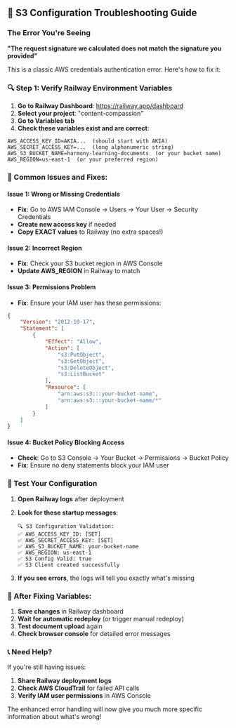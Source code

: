 ## 🔧 S3 Configuration Troubleshooting Guide

### The Error You're Seeing
**"The request signature we calculated does not match the signature you provided"**

This is a classic AWS credentials authentication error. Here's how to fix it:

### 🔍 Step 1: Verify Railway Environment Variables

1. **Go to Railway Dashboard**: https://railway.app/dashboard
2. **Select your project**: "content-compassion"
3. **Go to Variables tab**
4. **Check these variables exist and are correct**:

```
AWS_ACCESS_KEY_ID=AKIA...  (should start with AKIA)
AWS_SECRET_ACCESS_KEY=...  (long alphanumeric string)
AWS_S3_BUCKET_NAME=harmony-learning-documents  (or your bucket name)
AWS_REGION=us-east-1  (or your preferred region)
```

### 🚨 Common Issues and Fixes:

#### Issue 1: Wrong or Missing Credentials
- **Fix**: Go to AWS IAM Console → Users → Your User → Security Credentials
- **Create new access key** if needed
- **Copy EXACT values** to Railway (no extra spaces!)

#### Issue 2: Incorrect Region
- **Fix**: Check your S3 bucket region in AWS Console
- **Update AWS_REGION** in Railway to match

#### Issue 3: Permissions Problem
- **Fix**: Ensure your IAM user has these permissions:
```json
{
    "Version": "2012-10-17",
    "Statement": [
        {
            "Effect": "Allow",
            "Action": [
                "s3:PutObject",
                "s3:GetObject",
                "s3:DeleteObject",
                "s3:ListBucket"
            ],
            "Resource": [
                "arn:aws:s3:::your-bucket-name",
                "arn:aws:s3:::your-bucket-name/*"
            ]
        }
    ]
}
```

#### Issue 4: Bucket Policy Blocking Access
- **Check**: Go to S3 Console → Your Bucket → Permissions → Bucket Policy
- **Fix**: Ensure no deny statements block your IAM user

### 🧪 Test Your Configuration

1. **Open Railway logs** after deployment
2. **Look for these startup messages**:
   ```
   🔍 S3 Configuration Validation:
   ✅ AWS_ACCESS_KEY_ID: [SET]
   ✅ AWS_SECRET_ACCESS_KEY: [SET]
   ✅ AWS_S3_BUCKET_NAME: your-bucket-name
   ✅ AWS_REGION: us-east-1
   ✅ S3 Config Valid: true
   ✅ S3 Client created successfully
   ```

3. **If you see errors**, the logs will tell you exactly what's missing

### 🔄 After Fixing Variables:

1. **Save changes** in Railway dashboard
2. **Wait for automatic redeploy** (or trigger manual redeploy)
3. **Test document upload** again
4. **Check browser console** for detailed error messages

### 📞 Need Help?

If you're still having issues:
1. **Share Railway deployment logs** 
2. **Check AWS CloudTrail** for failed API calls
3. **Verify IAM user permissions** in AWS Console

The enhanced error handling will now give you much more specific information about what's wrong!
